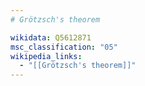 ```yaml
---
# Grötzsch's theorem

wikidata: Q5612871
msc_classification: "05"
wikipedia_links:
  - "[[Grötzsch's theorem]]"
---
```

